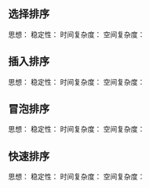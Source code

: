 ## 选择排序
思想：
稳定性：
时间复杂度：
空间复杂度：


## 插入排序
思想：
稳定性：
时间复杂度：
空间复杂度：

## 冒泡排序
思想：
稳定性：
时间复杂度：
空间复杂度：

## 快速排序
思想：
稳定性：
时间复杂度：
空间复杂度：

